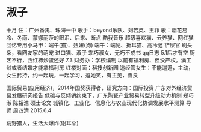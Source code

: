 <!-- 2018/4/15 -->

# 淑子

十月
住：广州番禺、珠海一中
歌手：beyond乐队、刘若英、王菲
歌：烟花易冷、冬雨、蒙娜丽莎的眼泪、后来、断点
酷我音乐
超级喜欢猫、云养猫、网红猫
  回忆专用小马甲：端午(猫)、妞妞(狗)
  端午：端妃、折耳猫、高冷范
  铲屎官
刷头条，看网友家的萌宠
进口猫、淑子
乖巧淑女、无巧不成书
qq日志
5.1后才有空
厨艺不行，西红柿炒蛋还好
7.3
财务办：学校编制
以前有福利房、但没产权。满工龄或者结婚才能拿福利房
红楼对面：科技创新园
追经管女生：不能邋遢，主动，女生矜持，约一起玩，一起学习，逗她笑，有主见，善良

国际贸易(应用经济)，2014年国奖获得者，研究方向：国际投资
广东对外经济贸易发展研究报告
  低碳与反倾销约束下，广东陶瓷产业贸易转型升级动力机制
  郑巧淑 陈裕浩
硕士论文
  城镇化、工业化、信息化与农业现代化协调发展水平测算
  导师 周四清
  2015.6.4

荒野猎人，生活大爆炸(谢耳朵)
